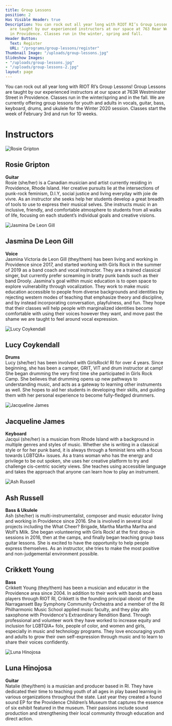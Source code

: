 ```yaml
---
title: Group Lessons
position: 2
Has Visible Header: true
Description: You can rock out all year long with RIOT RI’s Group Lessons! Group Lessons
  are taught by our experienced instructors at our space at 763 Rear Westminster Street
  in Providence. Classes run in the winter, spring and fall.
Header Button:
  Text: Register
  URL: "/programs/group-lessons/register"
Thumbnail Image: "/uploads/group-lessons.jpg"
Slideshow Images:
- "/uploads/group-lessons.jpg"
- "/uploads/group-lessons-2.jpg"
layout: page
---
```


You can rock out all year long with RIOT RI’s Group Lessons! Group Lessons are taught by our experienced instructors at our space at 763R Westminster Street in Providence. Classes run in the winter/spring and in the fall.  We are currently offering group lessons for youth and adults in vocals, guitar, bass, keyboard, drums, and ukulele for the Winter 2020 session. Classes start the week of February 3rd and run for 10 weeks. 

# Instructors

![Rosie Gripton](/uploads/rosie-headshot-1.jpeg)
## Rosie Gripton
**Guitar**  
Rosie (she/her) is a Canadian musician and artist currently residing in Providence, Rhode Island. Her creative pursuits lie at the intersections of punk-rock feminism, D.I.Y, social justice and living everyday with joie de vivre. As an instructor she seeks help her students develop a great breadth of tools to use to express their musical selves. She instructs music in an inclusive, friendly,  and comfortable atmosphere to students from all walks of life, focusing on each student’s individual goals and creative visions.

![Jasmina De Leon Gill](/uploads/Jasmina%20De%20Leon%20Gill.jpg)
## Jasmina De Leon Gill
**Voice**  
Jasmina Victoria de Leon Gill (they/them) has been living and working in Providence since 2017, and started working with Girls Rock in the summer of 2019 as a band coach and vocal instructor. They are a trained classical singer, but currently prefer screaming in bratty punk bands such as their band Drooly. Jasmina's goal within music education is to open space to explore vulnerability through vocalization. They work to make music education accessible to people from diverse backgrounds and identities by rejecting western modes of teaching that emphasize theory and discipline, and by instead incorporating conversation, playfulness, and fun. They hope that their classes will help people with marginalized identities become comfortable with using their voices however they want, and move past the shame we are taught to feel around vocal expression.

![Lucy Coykendall](/uploads/00510B33-4D83-4F85-B992-FA352E9773A7-768x1024.jpeg)
## Lucy Coykendall
**Drums**  
Lucy (she/her) has been involved with GirlsRock! RI for over 4 years. Since beginning, she has been a camper, GRIT, VIT and drum instructor at camp! She began drumming the very first time she participated in Girls Rock Camp. She believes that drumming opens up new pathways to understanding music, and acts as a gateway to learning other instruments as well.  She hopes to aid her students in developing their skills, and guiding them with her personal experience to become fully-fledged drummers.

![Jacqueline James](/uploads/20181021_111252-e1545258780433-768x1024.jpg)
## Jacqueline James
**Keyboard**  
Jacqui (she/her) is a musician from Rhode Island with a background in multiple genres and styles of music. Whether she is writing in a classical style or for her punk band, it is always through a feminist lens with a focus towards LGBTQIA\+ issues. As a trans woman who has the energy and privilege to be out spoken, she uses her creative platform to try and challenge cis-centric society views. She teaches using accessible language and takes the approach that anyone can learn how to play an instrument.

![Ash Russell](/uploads/0009813310_10.jpg)
## Ash Russell
**Bass & Ukulele**  
Ash (she/her) is multi-instrumentalist, composer and music educator living and working in Providence since 2016. She is involved in several local projects including the What Cheer? Brigade, Martha Martha Martha and Wolf’s Milk. She began volunteering with Girls Rock! at the first drop-in sessions in 2016, then at the camps, and finally began teaching group bass guitar lessons. She is excited to have the opportunity to help people express themselves. As an instructor, she tries to make the most positive and non-judgemental environment possible.

## Crikkett Young
**Bass**  
Crikkett Young (they/them) has been a musician and educator in the Providence area since 2004. In addition to their work with bands and bass players through RIOT RI, Crikkett is the founding principal oboist of the Narragansett Bay Symphony Community Orchestra and a member of the RI Philharmonic Music School applied music faculty, and they play alto saxophone with Providence's Extraordinary Rendition Band. Through professional and volunteer work they have worked to increase equity and inclusion for LGBTQIA\+ folx, people of color, and women and girls, especially in music and technology programs. They love encouraging youth and adults to grow their own self-expression through music and to learn to share their voices confidently.

![Luna Hinojosa](uploads/Natalie%20Hinojosa.jpg)
## Luna Hinojosa
**Guitar**  
Natalie (they/them) is a musician and producer based in RI. They have dedicated their time to teaching youth of all ages in play based learning in various organizations throughout the state. Last year they created a found sound EP for the Providence Children’s Museum that captures the essence of six exhibit featured in the museum. Their passions include sound production and strengthening their local community through education and direct action.